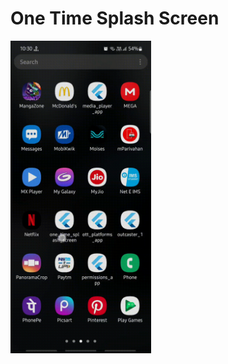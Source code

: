 # One Time Splash Screen

<img src="https://github.com/ParasRojiya/one_time_splash_screen/blob/master/assets/output/output.gif" style="height:500px"/>